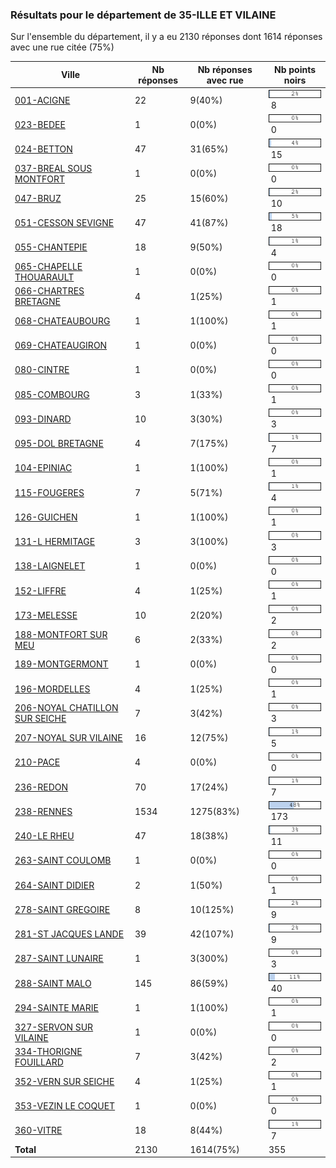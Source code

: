 ### Résultats pour le département de 35-ILLE ET VILAINE

Sur l'ensemble du département, il y a eu 2130 réponses dont 1614 réponses avec une rue citée (75%)

| Ville | Nb réponses | Nb réponses avec rue | Nb points noirs |
|-------------|-------------|----------------------|-----------------|
|<a href='001-ACIGNE.md'>001-ACIGNE</a>|22|9(40%)|<img src="../../img/bar_2.gif" />&nbsp;8|
|<a href='023-BEDEE.md'>023-BEDEE</a>|1|0(0%)|<img src="../../img/bar_0.gif" />&nbsp;0|
|<a href='024-BETTON.md'>024-BETTON</a>|47|31(65%)|<img src="../../img/bar_4.gif" />&nbsp;15|
|<a href='037-BREAL SOUS MONTFORT.md'>037-BREAL SOUS MONTFORT</a>|1|0(0%)|<img src="../../img/bar_0.gif" />&nbsp;0|
|<a href='047-BRUZ.md'>047-BRUZ</a>|25|15(60%)|<img src="../../img/bar_2.gif" />&nbsp;10|
|<a href='051-CESSON SEVIGNE.md'>051-CESSON SEVIGNE</a>|47|41(87%)|<img src="../../img/bar_5.gif" />&nbsp;18|
|<a href='055-CHANTEPIE.md'>055-CHANTEPIE</a>|18|9(50%)|<img src="../../img/bar_1.gif" />&nbsp;4|
|<a href='065-CHAPELLE THOUARAULT.md'>065-CHAPELLE THOUARAULT</a>|1|0(0%)|<img src="../../img/bar_0.gif" />&nbsp;0|
|<a href='066-CHARTRES BRETAGNE.md'>066-CHARTRES BRETAGNE</a>|4|1(25%)|<img src="../../img/bar_0.gif" />&nbsp;1|
|<a href='068-CHATEAUBOURG.md'>068-CHATEAUBOURG</a>|1|1(100%)|<img src="../../img/bar_0.gif" />&nbsp;1|
|<a href='069-CHATEAUGIRON.md'>069-CHATEAUGIRON</a>|1|0(0%)|<img src="../../img/bar_0.gif" />&nbsp;0|
|<a href='080-CINTRE.md'>080-CINTRE</a>|1|0(0%)|<img src="../../img/bar_0.gif" />&nbsp;0|
|<a href='085-COMBOURG.md'>085-COMBOURG</a>|3|1(33%)|<img src="../../img/bar_0.gif" />&nbsp;1|
|<a href='093-DINARD.md'>093-DINARD</a>|10|3(30%)|<img src="../../img/bar_0.gif" />&nbsp;3|
|<a href='095-DOL BRETAGNE.md'>095-DOL BRETAGNE</a>|4|7(175%)|<img src="../../img/bar_1.gif" />&nbsp;7|
|<a href='104-EPINIAC.md'>104-EPINIAC</a>|1|1(100%)|<img src="../../img/bar_0.gif" />&nbsp;1|
|<a href='115-FOUGERES.md'>115-FOUGERES</a>|7|5(71%)|<img src="../../img/bar_1.gif" />&nbsp;4|
|<a href='126-GUICHEN.md'>126-GUICHEN</a>|1|1(100%)|<img src="../../img/bar_0.gif" />&nbsp;1|
|<a href='131-L HERMITAGE.md'>131-L HERMITAGE</a>|3|3(100%)|<img src="../../img/bar_0.gif" />&nbsp;3|
|<a href='138-LAIGNELET.md'>138-LAIGNELET</a>|1|0(0%)|<img src="../../img/bar_0.gif" />&nbsp;0|
|<a href='152-LIFFRE.md'>152-LIFFRE</a>|4|1(25%)|<img src="../../img/bar_0.gif" />&nbsp;1|
|<a href='173-MELESSE.md'>173-MELESSE</a>|10|2(20%)|<img src="../../img/bar_0.gif" />&nbsp;2|
|<a href='188-MONTFORT SUR MEU.md'>188-MONTFORT SUR MEU</a>|6|2(33%)|<img src="../../img/bar_0.gif" />&nbsp;2|
|<a href='189-MONTGERMONT.md'>189-MONTGERMONT</a>|1|0(0%)|<img src="../../img/bar_0.gif" />&nbsp;0|
|<a href='196-MORDELLES.md'>196-MORDELLES</a>|4|1(25%)|<img src="../../img/bar_0.gif" />&nbsp;1|
|<a href='206-NOYAL CHATILLON SUR SEICHE.md'>206-NOYAL CHATILLON SUR SEICHE</a>|7|3(42%)|<img src="../../img/bar_0.gif" />&nbsp;3|
|<a href='207-NOYAL SUR VILAINE.md'>207-NOYAL SUR VILAINE</a>|16|12(75%)|<img src="../../img/bar_1.gif" />&nbsp;5|
|<a href='210-PACE.md'>210-PACE</a>|4|0(0%)|<img src="../../img/bar_0.gif" />&nbsp;0|
|<a href='236-REDON.md'>236-REDON</a>|70|17(24%)|<img src="../../img/bar_1.gif" />&nbsp;7|
|<a href='238-RENNES.md'>238-RENNES</a>|1534|1275(83%)|<img src="../../img/bar_48.gif" />&nbsp;173|
|<a href='240-LE RHEU.md'>240-LE RHEU</a>|47|18(38%)|<img src="../../img/bar_3.gif" />&nbsp;11|
|<a href='263-SAINT COULOMB.md'>263-SAINT COULOMB</a>|1|0(0%)|<img src="../../img/bar_0.gif" />&nbsp;0|
|<a href='264-SAINT DIDIER.md'>264-SAINT DIDIER</a>|2|1(50%)|<img src="../../img/bar_0.gif" />&nbsp;1|
|<a href='278-SAINT GREGOIRE.md'>278-SAINT GREGOIRE</a>|8|10(125%)|<img src="../../img/bar_2.gif" />&nbsp;9|
|<a href='281-ST JACQUES LANDE.md'>281-ST JACQUES LANDE</a>|39|42(107%)|<img src="../../img/bar_2.gif" />&nbsp;9|
|<a href='287-SAINT LUNAIRE.md'>287-SAINT LUNAIRE</a>|1|3(300%)|<img src="../../img/bar_0.gif" />&nbsp;3|
|<a href='288-SAINT MALO.md'>288-SAINT MALO</a>|145|86(59%)|<img src="../../img/bar_11.gif" />&nbsp;40|
|<a href='294-SAINTE MARIE.md'>294-SAINTE MARIE</a>|1|1(100%)|<img src="../../img/bar_0.gif" />&nbsp;1|
|<a href='327-SERVON SUR VILAINE.md'>327-SERVON SUR VILAINE</a>|1|0(0%)|<img src="../../img/bar_0.gif" />&nbsp;0|
|<a href='334-THORIGNE FOUILLARD.md'>334-THORIGNE FOUILLARD</a>|7|3(42%)|<img src="../../img/bar_0.gif" />&nbsp;2|
|<a href='352-VERN SUR SEICHE.md'>352-VERN SUR SEICHE</a>|4|1(25%)|<img src="../../img/bar_0.gif" />&nbsp;1|
|<a href='353-VEZIN LE COQUET.md'>353-VEZIN LE COQUET</a>|1|0(0%)|<img src="../../img/bar_0.gif" />&nbsp;0|
|<a href='360-VITRE.md'>360-VITRE</a>|18|8(44%)|<img src="../../img/bar_1.gif" />&nbsp;7|
| **Total** |2130|1614(75%)|355|
